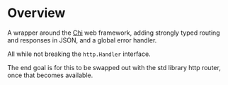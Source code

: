 # Overview

A wrapper around the [Chi](https://github.com/go-chi/chi) web framework, adding strongly typed routing and responses in JSON, and a global error handler.

All while not breaking the `http.Handler` interface.

The end goal is for this to be swapped out with the std library http router, once that becomes available.
